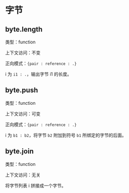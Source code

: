 # 字节

## byte.length

类型：function

上下文访问：不变

正向模式：`{pair : reference : .}`

i 为 `i1 : .`，输出字节 i1 的长度。

## byte.push

类型：function

上下文访问：可变

正向模式：`{pair : reference : .}`

i 为 `b1 : b2`，将字节 `b2` 附加到符号 `b1` 所绑定的字节的后面。

## byte.join

类型：function

上下文访问：无关

将字节列表 i 拼接成一个字节。
